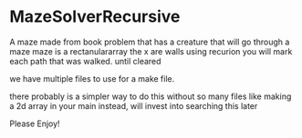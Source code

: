 # MazeSolverRecursive
A maze made from book problem that has a creature that will go through a maze
maze is a rectanulararray the x are walls 
using recurion you will mark each path that was walked. until cleared 

we have multiple files to use for a make file. 

there probably is a simpler way to do this without so many files like making a 2d array in your main instead, will invest into searching this later

Please Enjoy! 
